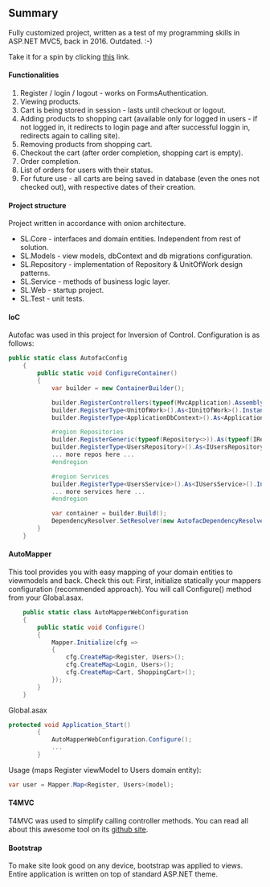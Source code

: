 ## Summary
Fully customized project, written as a test of my programming skills in ASP.NET MVC5, back in 2016. Outdated. :-)

Take it for a spin by clicking [this](http://leawareweb.azurewebsites.net/) link.

#### Functionalities
1. Register / login / logout - works on FormsAuthentication.
2. Viewing products.
3. Cart is being stored in session - lasts until checkout or logout.
4. Adding products to shopping cart (available only for logged in users - if not logged in, it redirects to login page and after successful loggin in, redirects again to calling site).
5. Removing products from shopping cart.
6. Checkout the cart (after order completion, shopping cart is empty).
7. Order completion.
8. List of orders for users with their status.
9. For future use - all carts are being saved in database (even the ones not checked out), with respective dates of their creation.

#### Project structure
Project written in accordance with onion architecture.
* SL.Core - interfaces and domain entities. Independent from rest of solution.
* SL.Models - view models, dbContext and db migrations configuration.
* SL.Repository - implementation of Repository & UnitOfWork design patterns.
* SL.Service - methods of business logic layer.
* SL.Web - startup project. 
* SL.Test - unit tests.

#### IoC
Autofac was used in this project for Inversion of Control. Configuration is as follows:
```C#
public static class AutofacConfig
    {
        public static void ConfigureContainer()
        {
            var builder = new ContainerBuilder();

            builder.RegisterControllers(typeof(MvcApplication).Assembly);
            builder.RegisterType<UnitOfWork>().As<IUnitOfWork>().InstancePerLifetimeScope();
            builder.RegisterType<ApplicationDbContext>().As<ApplicationDbContext>().InstancePerRequest();

            #region Repositories
            builder.RegisterGeneric(typeof(Repository<>)).As(typeof(IRepository<>));
            builder.RegisterType<UsersRepository>().As<IUsersRepository>().InstancePerRequest();
            ... more repos here ...
            #endregion

            #region Services
            builder.RegisterType<UsersService>().As<IUsersService>().InstancePerRequest();
            ... more services here ...
            #endregion

            var container = builder.Build();
            DependencyResolver.SetResolver(new AutofacDependencyResolver(container));
        }
    }
```
#### AutoMapper
This tool provides you with easy mapping of your domain entities to viewmodels and back. Check this out:
First, initialize statically your mappers configuration (recommended approach). You will call Configure() method from your Global.asax.
```C#
    public static class AutoMapperWebConfiguration
    {
        public static void Configure()
        {
            Mapper.Initialize(cfg =>
            {
                cfg.CreateMap<Register, Users>();
                cfg.CreateMap<Login, Users>();
                cfg.CreateMap<Cart, ShoppingCart>();
            });
        }
    }
```
Global.asax
```C#
protected void Application_Start()
        {
            AutoMapperWebConfiguration.Configure();
            ...
        }
```
Usage (maps Register viewModel to Users domain entity):
```C#
var user = Mapper.Map<Register, Users>(model);
```
#### T4MVC
T4MVC was used to simplify calling controller methods. You can read all about this awesome tool on its [github site](https://github.com/T4MVC/T4MVC).
#### Bootstrap
To make site look good on any device, bootstrap was applied to views. Entire application is written on top of standard ASP.NET theme.
